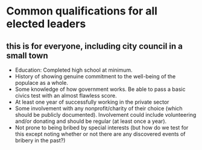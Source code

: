 # Common qualifications for all elected leaders
## this is for everyone, including city council in a small town

* Education: Completed high school at minimum.
* History of showing genuine commitment to the well-being of the populace as a whole.
* Some knowledge of how government works. Be able to pass a basic civics test with an almost flawless score.
* At least one year of successfully working in the private sector
* Some involvement with any nonprofit/charity of their choice (which should be publicly documented).
Involvement could include volunteering and/or donating and should be regular (at least once a year).
* Not prone to being bribed by special interests (but how do we test for this except noting whether
or not there are any discovered events of bribery in the past?)

